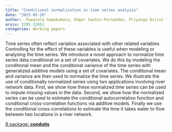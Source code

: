 ```yaml
---
title: "Conditional normalization in time series analysis"
date: "2023-05-26"
author:  Puwasala Gamakumara, Edgar Santos-Fernandez, Priyanga Dilini Talagala, Rob J Hyndman, Kerrie Mengersen, Catherine Leigh
arxiv: 2305.12651
categories: Working papers
---
```


Time series often reflect variation associated with other related variables. Controlling for the effect of these variables is useful when modeling or analysing the time series. We introduce a novel approach to normalize time series data conditional on a set of covariates. We do this by modeling the conditional mean and the conditional variance of the time series with generalized additive models using a set of covariates. The conditional mean and variance are then used to normalize the time series. We illustrate the use of conditionally normalized series using two applications involving river network data. First, we show how these normalized time series can be used to impute missing values in the data. Second, we show how the normalized series can be used to estimate the conditional autocorrelation function and conditional cross-correlation functions via additive models. Finally we use the conditional cross-correlations to estimate the time it takes water to flow between two locations in a river network.

[R package: **conduits**](https://github.com/PuwasalaG/conduits)
